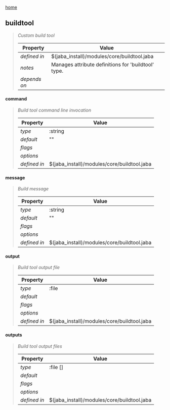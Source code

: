 [home](index.html)
## buildtool
> 
> _Custom build tool_
> 
> | Property | Value  |
> |-|-|
> | _defined in_ | $(jaba_install)/modules/core/buildtool.jaba |
> | _notes_ | Manages attribute definitions for 'buildtool' type.  |
> | _depends on_ |  |
> 

<a id="command"></a>
#### command
> _Build tool command line invocation_
> 
> | Property | Value  |
> |-|-|
> | _type_ | :string |
> | _default_ | "" |
> | _flags_ |  |
> | _options_ |  |
> | _defined in_ | $(jaba_install)/modules/core/buildtool.jaba |
>
<a id="message"></a>
#### message
> _Build message_
> 
> | Property | Value  |
> |-|-|
> | _type_ | :string |
> | _default_ | "" |
> | _flags_ |  |
> | _options_ |  |
> | _defined in_ | $(jaba_install)/modules/core/buildtool.jaba |
>
<a id="output"></a>
#### output
> _Build tool output file_
> 
> | Property | Value  |
> |-|-|
> | _type_ | :file |
> | _default_ |  |
> | _flags_ |  |
> | _options_ |  |
> | _defined in_ | $(jaba_install)/modules/core/buildtool.jaba |
>
<a id="outputs"></a>
#### outputs
> _Build tool output files_
> 
> | Property | Value  |
> |-|-|
> | _type_ | :file [] |
> | _default_ |  |
> | _flags_ |  |
> | _options_ |  |
> | _defined in_ | $(jaba_install)/modules/core/buildtool.jaba |
>
